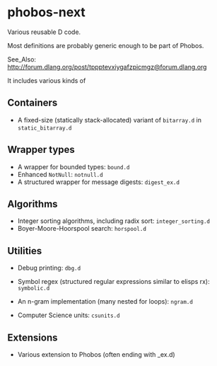 # phobos-next

Various reusable D code.

Most definitions are probably generic enough to be part of Phobos.

See_Also: http://forum.dlang.org/post/tppptevxiygafzpicmgz@forum.dlang.org

It includes various kinds of

## Containers
- A fixed-size (statically stack-allocated) variant of `bitarray.d` in `static_bitarray.d`

## Wrapper types
- A wrapper for bounded types: `bound.d`
- Enhanced `NotNull`: `notnull.d`
- A structured wrapper for message digests: `digest_ex.d`

## Algorithms

- Integer sorting algorithms, including radix sort: `integer_sorting.d`
- Boyer-Moore-Hoorspool search: `horspool.d`

## Utilities

- Debug printing: `dbg.d`
- Symbol regex (structured regular expressions similar to elisps rx): `symbolic.d`

- An n-gram implementation (many nested for loops): `ngram.d`

- Computer Science units: `csunits.d`

## Extensions
- Various extension to Phobos (often ending with _ex.d)
